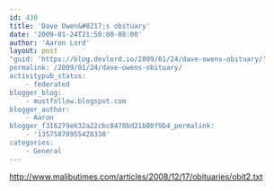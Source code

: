 ```yaml
---
id: 430
title: 'Dave Owen&#8217;s obituary'
date: '2009-01-24T21:50:00-08:00'
author: 'Aaron Lord'
layout: post
"guid: 'https://blog.devlord.io/2009/01/24/dave-owens-obituary/'
permalink: /2009/01/24/dave-owens-obituary/
activitypub_status:
    - federated
blogger_blog:
    - mustfollow.blogspot.com
blogger_author:
    - Aaron
blogger_f316279e632a22cbc8478bd21b80f9b4_permalink:
    - '13575870955428338'
categories:
    - General
---
```


<a href="http://www.malibutimes.com/articles/2008/12/17/obituaries/obit2.txt">http://www.malibutimes.com/articles/2008/12/17/obituaries/obit2.txt</a><div class="blogger-post-footer"></div>